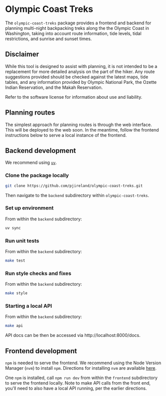# Olympic Coast Treks

The `olympic-coast-treks` package provides a frontend and backend
for planning multi-night backpacking treks along the the Olympic Coast
in Washington, taking into account route information, tide levels,
tidal restrictions, and sunrise and sunset times.

## Disclaimer

While this tool is designed to assist with planning, it is not intended to be a
replacement for more detailed analysis on the part of the hiker.
Any route suggestions provided should be checked against the latest maps,
tide tables, and any information provided by Olympic National Park,
the Ozette Indian Reservation, and the Makah Reservation.

Refer to the software license for information about use and liability.

## Planning routes

The simplest approach for planning routes is through the web interface.
This will be deployed to the web soon.
In the meantime, follow the frontend instructions below to serve a local
instance of the frontend.

## Backend development

We recommend using [`uv`](https://docs.astral.sh/uv/).

### Clone the package locally

```bash
git clone https://github.com/pjireland/olympic-coast-treks.git
```

Then navigate to the `backend` subdirectory within `olympic-coast-treks`.

### Set up environment

From within the `backend` subdirectory:

```bash
uv sync
```

### Run unit tests

From within the `backend` subdirectory:

```bash
make test
```

### Run style checks and fixes

From within the `backend` subdirectory:

```bash
make style
```

### Starting a local API

From within the `backend` subdirectory:

```bash
make api
```

API docs can be then be accessed via http://localhost:8000/docs.

## Frontend development

`npm` is needed to serve the frontend.
We recommend using the Node Version Manager (`nvm`) to install `npm`.
Directions for installing `nvm` are available
[here](https://github.com/nvm-sh/nvm).

One `npm` is installed, call `npm run dev` from within the `frontend`
subdirectory to serve the frontend locally.
Note to make API calls from the front end, you'll need to also have a local
API running, per the earlier directions.
